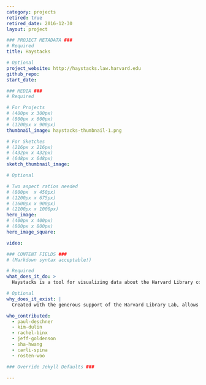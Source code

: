 ```yaml
---
category: projects
retired: true
retired_date: 2016-12-30
layout: project

### PROJECT METADATA ###
# Required
title: Haystacks

# Optional
project_website: http://haystacks.law.harvard.edu
github_repo:
start_date:

### MEDIA ###
# Required

# For Projects
# (400px x 300px)
# (800px x 600px)
# (1200px x 900px)
thumbnail_image: haystacks-thumbnail-1.png

# For Sketches
# (216px x 216px)
# (432px x 432px)
# (648px x 648px)
sketch_thumbnail_image:

# Optional

# Two aspect ratios needed
# (800px  x 450px)
# (1200px x 675px)
# (1600px x 900px)
# (2100px x 1000px)
hero_image:
# (400px x 400px)
# (800px x 800px)
hero_image_square:

video:

### CONTENT FIELDS ###
# (Markdown syntax acceptable!)

# Required
what_does_it_do: >
  Haystacks is a tool for visualizing data about the Harvard Library collection.

# Optional
why_does_it_exist: |
  Created with the generous support of the Harvard Library Lab, allows librarians, faculty, students, and others to experience the vast collection of the Harvard Library in a new way. It allows users to visualize changes in both our collecting practices and usage patterns over time.

who_contributed:
  - paul-deschner
  - kim-dulin
  - rachel-binx
  - jeff-goldenson
  - sha-hwang
  - carli-spina
  - rosten-woo

### Override Jekyll Defaults ###

---
```

